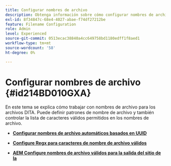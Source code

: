 ```yaml
---
title: Configurar nombres de archivo
description: Obtenga información sobre cómo configurar nombres de archivo
exl-id: 8f34847c-68e4-4027-abae-f74df27212be
feature: Filename Configuration
role: Admin
level: Experienced
source-git-commit: 0513ecac38840a4cc649758bd1180edff1f8aed1
workflow-type: tm+mt
source-wordcount: '58'
ht-degree: 0%

---
```


# Configurar nombres de archivo {#id214BD010GXA}

En este tema se explica cómo trabajar con nombres de archivo para los archivos DITA. Puede definir patrones de nombre de archivo y también controlar la lista de caracteres válidos permitidos en los nombres de archivo.

- **[Configurar nombres de archivo automáticos basados en UUID](conf-auto-uuid-filenames.md)**

- **[Configure Regx para caracteres de nombre de archivo válidos](conf-file-names-valid-regx.md)**

- **[AEM Configure nombres de archivo válidos para la salida del sitio de la](conf-file-names-valid-regx-aem-site-output.md)**
